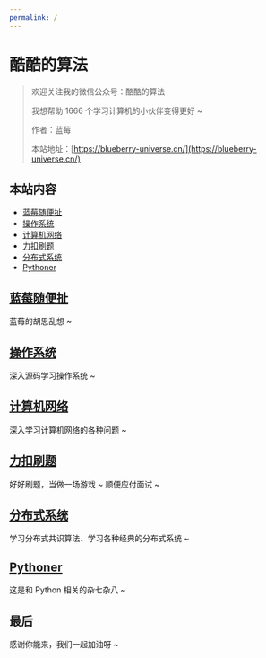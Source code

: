 ```yaml
---
permalink: /
---
```


# 酷酷的算法

> 欢迎关注我的微信公众号：酷酷的算法 
>
> 我想帮助 1666 个学习计算机的小伙伴变得更好 ~
>
> 作者：蓝莓
>
> 本站地址：[https://blueberry-universe.cn/](https://blueberry-universe.cn/)

## 本站内容

- [蓝莓随便扯](/蓝莓随便扯)
- [操作系统](/操作系统)
- [计算机网络](/计算机网络)
- [力扣刷题](/力扣刷题)
- [分布式系统](/分布式系统)
- [Pythoner](/Pythoner)


## [蓝莓随便扯](/蓝莓随便扯)

蓝莓的胡思乱想 ~

## [操作系统](/操作系统)

深入源码学习操作系统 ~


## [计算机网络](/计算机网络)

深入学习计算机网络的各种问题 ~ 


## [力扣刷题](/力扣刷题)

好好刷题，当做一场游戏 ~ 顺便应付面试 ~ 


## [分布式系统](/分布式系统)

学习分布式共识算法、学习各种经典的分布式系统 ~


## [Pythoner](/Pythoner)

这是和 Python 相关的杂七杂八 ~



## 最后

感谢你能来，我们一起加油呀 ~
